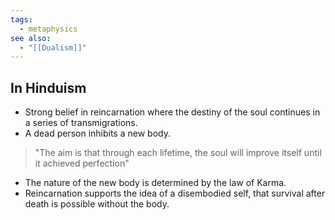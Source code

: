 ```yaml
---
tags:
  - metaphysics
see also:
  - "[[Dualism]]"
---
```

## In Hinduism

- Strong belief in reincarnation where the destiny of the soul continues in a series of transmigrations.
- A dead person inhibits a new body.

> "The aim is that through each lifetime, the soul will improve itself until it achieved perfection"

- The nature of the new body is determined by the law of Karma.
- Reincarnation supports the idea of a disembodied self, that survival after death is possible without the body.
